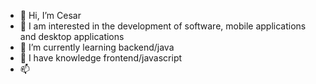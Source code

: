 - 👋 Hi, I’m Cesar
- 👀 I am interested in the development of software, mobile applications and desktop applications
- 🌱 I’m currently learning  backend/java
- 🌱 I have knowledge frontend/javascript
- 📫 





